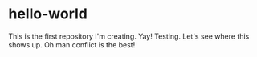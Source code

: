 # hello-world
This is the first repository I'm creating. Yay!
Testing. Let's see where this shows up.
Oh man conflict is the best!
